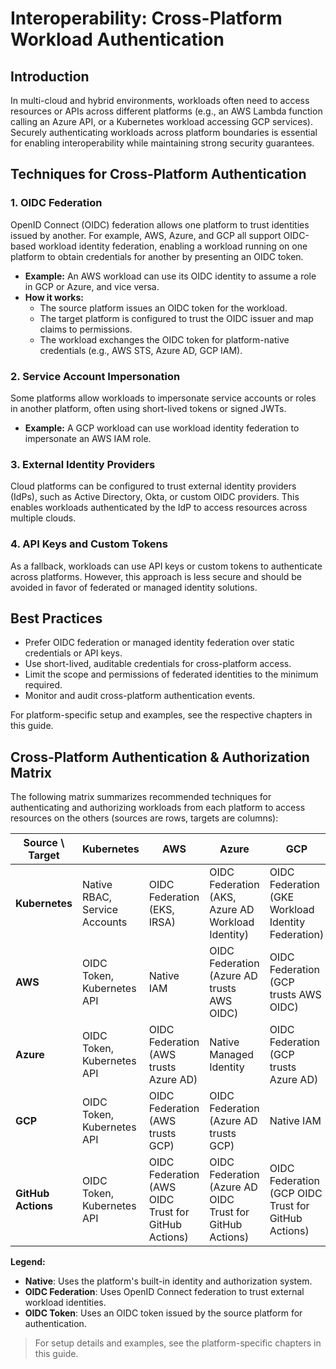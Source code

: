 # Interoperability: Cross-Platform Workload Authentication

## Introduction

In multi-cloud and hybrid environments, workloads often need to access resources or APIs across different platforms (e.g., an AWS Lambda function calling an Azure API, or a Kubernetes workload accessing GCP services). Securely authenticating workloads across platform boundaries is essential for enabling interoperability while maintaining strong security guarantees.

## Techniques for Cross-Platform Authentication

### 1. OIDC Federation
OpenID Connect (OIDC) federation allows one platform to trust identities issued by another. For example, AWS, Azure, and GCP all support OIDC-based workload identity federation, enabling a workload running on one platform to obtain credentials for another by presenting an OIDC token.
- **Example:** An AWS workload can use its OIDC identity to assume a role in GCP or Azure, and vice versa.
- **How it works:**
    - The source platform issues an OIDC token for the workload.
    - The target platform is configured to trust the OIDC issuer and map claims to permissions.
    - The workload exchanges the OIDC token for platform-native credentials (e.g., AWS STS, Azure AD, GCP IAM).

### 2. Service Account Impersonation
Some platforms allow workloads to impersonate service accounts or roles in another platform, often using short-lived tokens or signed JWTs.
- **Example:** A GCP workload can use workload identity federation to impersonate an AWS IAM role.

### 3. External Identity Providers
Cloud platforms can be configured to trust external identity providers (IdPs), such as Active Directory, Okta, or custom OIDC providers. This enables workloads authenticated by the IdP to access resources across multiple clouds.

### 4. API Keys and Custom Tokens
As a fallback, workloads can use API keys or custom tokens to authenticate across platforms. However, this approach is less secure and should be avoided in favor of federated or managed identity solutions.

## Best Practices
- Prefer OIDC federation or managed identity federation over static credentials or API keys.
- Use short-lived, auditable credentials for cross-platform access.
- Limit the scope and permissions of federated identities to the minimum required.
- Monitor and audit cross-platform authentication events.

For platform-specific setup and examples, see the respective chapters in this guide.

## Cross-Platform Authentication & Authorization Matrix

The following matrix summarizes recommended techniques for authenticating and authorizing workloads from each platform to access resources on the others (sources are rows, targets are columns):

| Source \ Target   | Kubernetes | AWS | Azure | GCP | GitHub Actions |
|-------------------|------------|-----|-------|-----|----------------|
| **Kubernetes**    | Native RBAC, Service Accounts | OIDC Federation (EKS, IRSA) | OIDC Federation (AKS, Azure AD Workload Identity) | OIDC Federation (GKE Workload Identity Federation) | OIDC Token, GitHub OIDC Trust |
| **AWS**           | OIDC Token, Kubernetes API | Native IAM | OIDC Federation (Azure AD trusts AWS OIDC) | OIDC Federation (GCP trusts AWS OIDC) | OIDC Token, GitHub OIDC Trust |
| **Azure**         | OIDC Token, Kubernetes API | OIDC Federation (AWS trusts Azure AD) | Native Managed Identity | OIDC Federation (GCP trusts Azure AD) | OIDC Token, GitHub OIDC Trust |
| **GCP**           | OIDC Token, Kubernetes API | OIDC Federation (AWS trusts GCP) | OIDC Federation (Azure AD trusts GCP) | Native IAM | OIDC Token, GitHub OIDC Trust |
| **GitHub Actions**| OIDC Token, Kubernetes API | OIDC Federation (AWS OIDC Trust for GitHub Actions) | OIDC Federation (Azure AD OIDC Trust for GitHub Actions) | OIDC Federation (GCP OIDC Trust for GitHub Actions) | Native GitHub Token |

**Legend:**
- **Native**: Uses the platform's built-in identity and authorization system.
- **OIDC Federation**: Uses OpenID Connect federation to trust external workload identities.
- **OIDC Token**: Uses an OIDC token issued by the source platform for authentication.

> For setup details and examples, see the platform-specific chapters in this guide.
